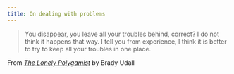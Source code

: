 ```yaml
---
title: On dealing with problems
---
```


> You disappear, you leave all your troubles behind, correct? I do not think it happens that way. I tell you from experience, I think it is better to try to keep all your troubles in one place.

From *[The Lonely Polygamist](http://www.amazon.com/gp/product/B003KVLTJM/ref=as_li_ss_tl?ie=UTF8&camp=1789&creative=390957&creativeASIN=B003KVLTJM&linkCode=as2&tag=yokois-20)* by Brady Udall
